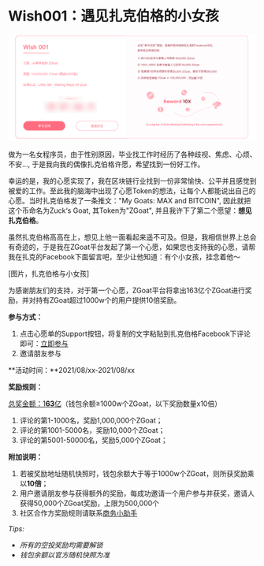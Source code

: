 # Wish001：遇见扎克伯格的小女孩



![](../../.gitbook/assets/wish001-zhong-wen-.png)

做为一名女程序员，由于性别原因，毕业找工作时经历了各种歧视、焦虑、心烦、不安..., 于是我向我的偶像扎克伯格许愿，希望找到一份好工作。

幸运的是，我的心愿实现了，我在区块链行业找到一份非常愉快、公平并且感觉到被爱的工作。至此我的脑海中出现了心愿Token的想法，让每个人都能说出自己的心愿。当时扎克伯格发了一条推文："My Goats: MAX and BITCOIN", 因此就把这个币命名为Zuck‘s Goat, 其Token为"ZGoat", 并且我许下了第二个愿望：**想见扎克伯格**。

虽然扎克伯格高高在上，想见上他一面看起来遥不可及。但是，我相信世界上总会有奇迹的，于是我在ZGoat平台发起了第一个心愿，如果您也支持我的心愿，请帮我在扎克的Facebook下面留言吧，至少让他知道：有个小女孩，挂念着他～

\[图片，扎克伯格与小女孩\]

为感谢朋友们的支持，对于第一个心愿，ZGoat平台将拿出163亿个ZGoat进行奖励，并对持有ZGoat超过1000w个的用户提供10倍奖励。

**参与方式：**

1. 点击心愿单的Support按钮，将复制的文字粘贴到扎克伯格Facebook下评论即可：[立即参与](http://zgoat.org)
2. 邀请朋友参与

**活动时间：**2021/08/xx-2021/08/xx

**奖励规则：**

[总奖金额：1**63**亿](https://zgoat.org)（钱包余额≥1000w个ZGoat，以下奖励数量x10倍）

1. 评论的第1-1000名，奖励1,000,000个ZGoat；
2. 评论的第1001-5000名，奖励10,000个ZGoat；
3. 评论的第5001-50000名，奖励5,000个ZGoat；

**附加说明：**

1. 若被奖励地址随机快照时，钱包余额大于等于1000w个ZGoat，则所获奖励乘以**10倍**；
2. 用户邀请朋友参与获得额外的奖励，每成功邀请一个用户参与并获奖，邀请人获得50,000个ZGoat奖励，上限为500,000个
3. 社区合作方奖励规则请联系[商务小助手](../../qi-ta/lian-xi-wo-men.md)



_Tips:_ 

* _所有的空投奖励均需要解锁_
* _钱包余额以官方随机快照为准_



